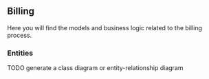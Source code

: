## Billing

Here you will find the models and business logic related to the billing process.

### Entities

TODO generate a class diagram or entity-relationship diagram